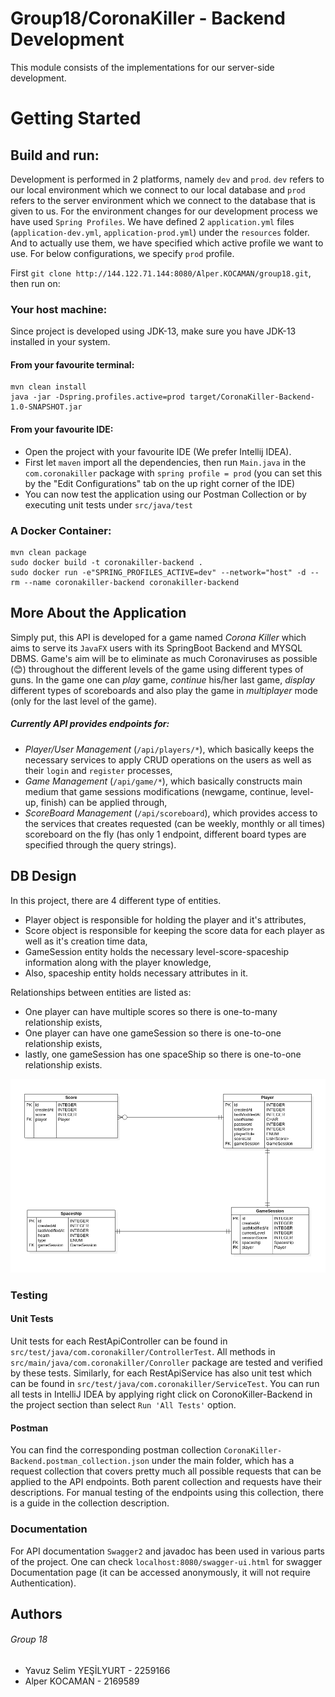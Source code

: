 # Group18/CoronaKiller - Backend Development

This module consists of the implementations for our server-side development.

# Getting Started

## Build and run:

Development is performed in 2 platforms, namely `dev` and `prod`. `dev` refers to our local environment which we connect to our local database and `prod` refers to the server environment which we connect to the database that is given to us. For the environment changes for our development process we have used `Spring Profiles`. We have defined 2 `application.yml` files (`application-dev.yml`, `application-prod.yml`) under the `resources` folder. And to actually use them, we have specified which active profile we want to use. For below configurations, we specify `prod` profile.

First `git clone http://144.122.71.144:8080/Alper.KOCAMAN/group18.git`, then run on:

### Your host machine:
Since project is developed using JDK-13, make sure you have JDK-13 installed in your system.
#### From your favourite terminal:
```
mvn clean install
java -jar -Dspring.profiles.active=prod target/CoronaKiller-Backend-1.0-SNAPSHOT.jar
```

#### From your favourite IDE:
* Open the project with your favourite IDE (We prefer Intellij IDEA).
* First let `maven` import all the dependencies, then run `Main.java` in the `com.coronakiller` package with `spring profile = prod` (you can set this by the "Edit Configurations" tab on the up right corner of the IDE)
* You can now test the application using our Postman Collection or by executing unit tests under `src/java/test`


### A Docker Container:
```
mvn clean package
sudo docker build -t coronakiller-backend .
sudo docker run -e"SPRING_PROFILES_ACTIVE=dev" --network="host" -d --rm --name coronakiller-backend coronakiller-backend
```

## More About the Application
Simply put, this API is developed for a game named _Corona Killer_ which aims to serve its `JavaFX` users with its SpringBoot Backend and MYSQL DBMS. Game's aim will be to eliminate as much Coronaviruses as possible (:blush:) throughout the different levels of the game using different types of guns. In the game one can _play_ game, _continue_ his/her last game, _display_ different types of scoreboards and also play the game in _multiplayer_ mode (only for the last level of the game).

##### Currently API provides endpoints for:
*  _Player/User Management_ (`/api/players/*`), which basically keeps the necessary services to apply CRUD operations on the users as well as their `login` and `register` processes,
*  _Game Management_ (`/api/game/*`), which basically constructs main medium that game sessions modifications (newgame, continue, level-up, finish) can be applied through,
*  _ScoreBoard Management_ (`/api/scoreboard`), which provides access to the services that creates requested (can be weekly, monthly or all times) scoreboard on the fly (has only 1 endpoint, different board types are specified through the query strings).

## DB Design
In this project, there are 4 different type of entities.
* Player object is responsible for holding the player and it's attributes,
* Score object is responsible for keeping the score data for each player as
well as it's creation time data,
* GameSession entity holds the necessary level-score-spaceship information 
along with the player knowledge, 
* Also, spaceship entity holds necessary attributes in it.   

Relationships between entities are listed as:
* One player can have multiple scores so there is one-to-many relationship exists,
* One player can have one gameSession so there is one-to-one relationship exists,
* lastly, one gameSession has one spaceShip so there is one-to-one relationship exists.
  
![Entity-Relationship Diagram](img/ERDiagram.png)

### Testing
#### Unit Tests
Unit tests for each RestApiController can be found in `src/test/java/com.coronakiller/ControllerTest`. 
All methods in `src/main/java/com.coronakiller/Conroller` package are tested and 
verified by these tests. Similarly, for each RestApiService has also unit test which can be found in 
`src/test/java/com.coronakiller/ServiceTest`. You can run all tests in IntelliJ IDEA by applying
right click on CoronoKiller-Backend in the project section than select `Run 'All Tests'`
 option.
#### Postman
You can find the corresponding postman collection `CoronaKiller-Backend.postman_collection.json` under the main folder, which has a request collection that covers pretty much all possible requests that can be applied to the API endpoints. Both parent collection and requests have their descriptions. For manual testing of the endpoints using this collection, there is a guide in the collection description.

### Documentation
For API documentation `Swagger2` and javadoc has been used in various parts of the project. One can check `localhost:8080/swagger-ui.html` for swagger Documentation page (it can be accessed anonymously, it will not require Authentication).

## Authors
###### Group 18
* Yavuz Selim YEŞİLYURT - 2259166
* Alper KOCAMAN - 2169589
